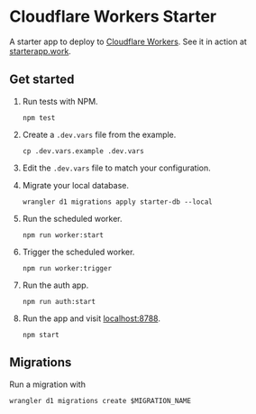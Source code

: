 # Cloudflare Workers Starter

A starter app to deploy to [Cloudflare Workers](https://developers.cloudflare.com/workers/).
See it in action at [starterapp.work](https://starterapp.work).

## Get started

1.  Run tests with NPM.
    ```shell
    npm test
    ```

1.  Create a `.dev.vars` file from the example.
    ```shell
    cp .dev.vars.example .dev.vars
    ```

1.  Edit the `.dev.vars` file to match your configuration.

1.  Migrate your local database.
    ```shell
    wrangler d1 migrations apply starter-db --local
    ```

1.  Run the scheduled worker.
    ```shell
    npm run worker:start
    ```

1.  Trigger the scheduled worker.
    ```shell
    npm run worker:trigger
    ```

1.  Run the auth app.
    ```shell
    npm run auth:start
    ```

1.  Run the app and visit [localhost:8788](http://localhost:8788).
    ```shell
    npm start
    ```

## Migrations

Run a migration with

```shell
wrangler d1 migrations create $MIGRATION_NAME
```
